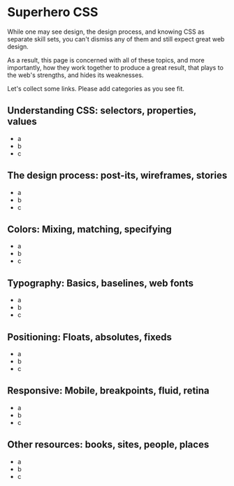 # Superhero CSS

While one may see design, the design process, and knowing CSS as separate skill sets,
you can't dismiss any of them and still expect great web design.

As a result, this page is concerned with all of these topics, and more importantly,
how they work together to produce a great result, that plays to the web's strengths,
and hides its weaknesses.

Let's collect some links. Please add categories as you see fit.


## Understanding CSS: selectors, properties, values

* a
* b
* c


## The design process: post-its, wireframes, stories

* a
* b
* c


## Colors: Mixing, matching, specifying

* a
* b
* c


## Typography: Basics, baselines, web fonts

* a
* b
* c


## Positioning: Floats, absolutes, fixeds

* a
* b
* c


## Responsive: Mobile, breakpoints, fluid, retina

* a
* b
* c


## Other resources: books, sites, people, places

* a
* b
* c
